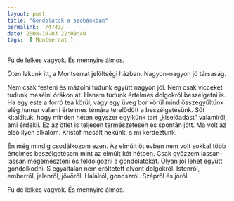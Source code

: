 ```yaml
---
layout: post
title: "Gondolatok a szobánkban"
permalink:  /4743/ 
date: 2008-10-03 22:09:40
tags:  [ Montserrat ] 
---
```

Fú de lelkes vagyok. És mennyire álmos.

   <p style="margin-bottom: 0cm">&Ouml;ten lakunk itt, a Montserrat jelöltségi házban. Nagyon-nagyon jó társaság.</p> <p style="margin-bottom: 0cm">Nem csak festeni és mázolni tudunk együtt nagyon jól. Nem csak vicceket tudunk mesélni órákon át. Hanem tudunk értelmes dolgokról beszélgetni is. Ha egy este a forró tea körül, vagy egy üveg bor körül mind összegyűltünk elég hamar valami értelmes témára terelődött a beszélgetésünk. Sőt kitaláltuk, hogy minden héten egyszer egyikünk tart &bdquo;kiselőadást&rdquo; valamiről, ami érdekli. Ez az ötlet is teljesen természetesen és spontán jött. Ma volt az első ilyen alkalom. Kristóf mesélt nekünk, s mi kérdeztünk.</p> <p style="margin-bottom: 0cm">Én még mindig csodálkozom ezen. Az elmúlt öt évben nem volt sokkal több értelmes beszélgetésem mint az elmúlt két hétben. Csak győzzem lassan-lassan megemészteni és feldolgozni a gondolatokat. Olyan jól lehet együtt gondolkodni. S egyáltalán nem erőltetett elvont dolgokról. Istenről, emberről, jelenről, jövőről. Halálról, gonoszról. Szépről és jóról.</p> <p >Fú de lelkes vagyok. És mennyire álmos.</p>